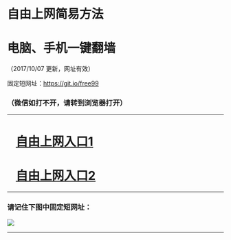 ﻿# 自由上网简易方法

# 电脑、手机一键翻墙

（2017/10/07 更新，网址有效）

固定短网址：https://git.io/free99

### （微信如打不开，请转到浏览器打开）


***





# &nbsp;&nbsp; <a href="http://ft1945620076.fwq-tz-1001.info/fwqtz01.html?t=100700114930 " target="_blank">自由上网入口1</a>
# &nbsp;&nbsp; <a href="http://ft638222463.fwq-tz-1002.info/fwqtz02.html?t=100700116027 " target="_blank">自由上网入口2</a>
***

### 请记住下图中固定短网址：

<img src="https://s3-us-west-2.amazonaws.com/fwq-1001/yjfq-20170905okok.png" /> 


***


